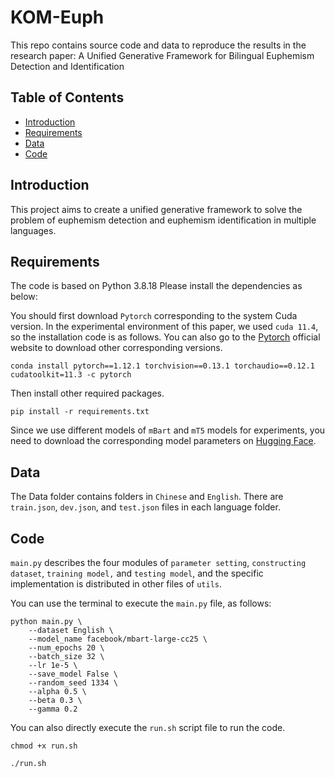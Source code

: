 # KOM-Euph
This repo contains source code and data to reproduce the results in the research paper: A Unified Generative Framework for Bilingual Euphemism Detection and Identification
## Table of Contents

- [Introduction](#Introduction)
- [Requirements](#Requirements)
- [Data](#Data)
- [Code](#Code)

## Introduction

This project aims to create a unified generative framework to solve the problem of euphemism detection and euphemism identification in multiple languages.

## Requirements

The code is based on Python 3.8.18 Please install the dependencies as below:  

You should first download `Pytorch` corresponding to the system Cuda version. In the experimental environment of this paper, we used `cuda 11.4`, so the installation code is as follows. You can also go to the [Pytorch](https://pytorch.org/) official website to download other corresponding versions.

```
conda install pytorch==1.12.1 torchvision==0.13.1 torchaudio==0.12.1 cudatoolkit=11.3 -c pytorch
```

Then install other required packages.

```
pip install -r requirements.txt
```

Since we use different models of `mBart` and `mT5` models for experiments, you need to download the corresponding model parameters on [Hugging Face](https://huggingface.co/).

## Data

The Data folder contains folders in `Chinese` and `English`. There are `train.json`, `dev.json`, and `test.json` files in each language folder.

## Code

`main.py` describes the four modules of `parameter setting`, `constructing dataset`, `training model,` and `testing model`, and the specific implementation is distributed in other files of `utils`.

You can use the terminal to execute the `main.py` file, as follows:

```
python main.py \
    --dataset English \
    --model_name facebook/mbart-large-cc25 \
    --num_epochs 20 \
    --batch_size 32 \
    --lr 1e-5 \
    --save_model False \
    --random_seed 1334 \
    --alpha 0.5 \
    --beta 0.3 \
    --gamma 0.2
```

You can also directly execute the `run.sh` script file to run the code.

```
chmod +x run.sh
```

```
./run.sh
```

